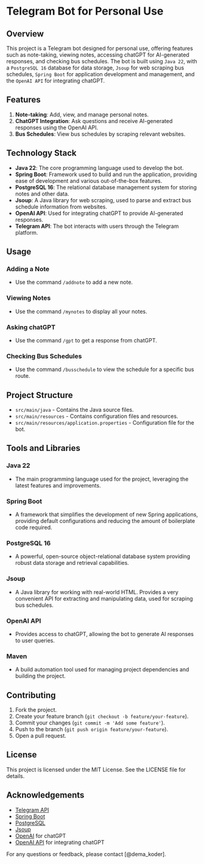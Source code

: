 # Telegram Bot for Personal Use

## Overview

This project is a Telegram bot designed for personal use, offering features such as note-taking, viewing notes, accessing chatGPT for AI-generated responses, and checking bus schedules. The bot is built using `Java 22`, with a `PostgreSQL 16` database for data storage, `Jsoup` for web scraping bus schedules, `Spring Boot` for application development and management, and the `OpenAI API` for integrating chatGPT.

## Features

1. **Note-taking**: Add, view, and manage personal notes.
2. **ChatGPT Integration**: Ask questions and receive AI-generated responses using the OpenAI API.
3. **Bus Schedules**: View bus schedules by scraping relevant websites.

## Technology Stack

- **Java 22**: The core programming language used to develop the bot.
- **Spring Boot**: Framework used to build and run the application, providing ease of development and various out-of-the-box features.
- **PostgreSQL 16**: The relational database management system for storing notes and other data.
- **Jsoup**: A Java library for web scraping, used to parse and extract bus schedule information from websites.
- **OpenAI API**: Used for integrating chatGPT to provide AI-generated responses.
- **Telegram API**: The bot interacts with users through the Telegram platform.

## Usage

### Adding a Note
- Use the command `/addnote` to add a new note.

### Viewing Notes
- Use the command `/mynotes` to display all your notes.

### Asking chatGPT
- Use the command `/gpt` to get a response from chatGPT.

### Checking Bus Schedules
- Use the command `/busschedule` to view the schedule for a specific bus route.

## Project Structure

- `src/main/java` - Contains the Java source files.
- `src/main/resources` - Contains configuration files and resources.
- `src/main/resources/application.properties` - Configuration file for the bot.

## Tools and Libraries

### Java 22
- The main programming language used for the project, leveraging the latest features and improvements.

### Spring Boot
- A framework that simplifies the development of new Spring applications, providing default configurations and reducing the amount of boilerplate code required.

### PostgreSQL 16
- A powerful, open-source object-relational database system providing robust data storage and retrieval capabilities.

### Jsoup
- A Java library for working with real-world HTML. Provides a very convenient API for extracting and manipulating data, used for scraping bus schedules.

### OpenAI API
- Provides access to chatGPT, allowing the bot to generate AI responses to user queries.

### Maven
- A build automation tool used for managing project dependencies and building the project.

## Contributing

1. Fork the project.
2. Create your feature branch (`git checkout -b feature/your-feature`).
3. Commit your changes (`git commit -m 'Add some feature'`).
4. Push to the branch (`git push origin feature/your-feature`).
5. Open a pull request.

## License

This project is licensed under the MIT License. See the LICENSE file for details.

## Acknowledgements

- [Telegram API](https://core.telegram.org/bots/api)
- [Spring Boot](https://spring.io/projects/spring-boot)
- [PostgreSQL](https://www.postgresql.org/)
- [Jsoup](https://jsoup.org/)
- [OpenAI](https://www.openai.com/) for chatGPT
- [OpenAI API](https://beta.openai.com/docs/api-reference/introduction) for integrating chatGPT

For any questions or feedback, please contact [@dema_koder].
